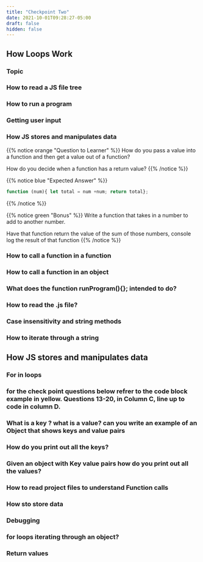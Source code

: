 ```yaml
---
title: "Checkpoint Two"
date: 2021-10-01T09:28:27-05:00
draft: false
hidden: false
---
```


## How Loops Work

### Topic
### How to read a JS file tree
### How to run a program
### Getting user input
### How JS stores and manipulates data

{{% notice orange "Question to Learner" %}}
How do you pass a value into a function and then get a value out of a function? 

How do you decide when a function has a return value?
{{% /notice %}}

{{% notice blue "Expected Answer" %}}
```JavaScript
function (num){ let total = num +num; return total};
```
{{% /notice %}}

{{% notice green "Bonus" %}}
Write a function that takes in a number to add to another number. 

Have that function return the value of the sum of those numbers, console log the result of that function
{{% /notice %}}

### How to call a function in a function 
### How to call a function in an object
### What does the function runProgram(){}; intended to do?
### How to read the .js file?
### Case insensitivity and string methods
### How to iterate through a string
## How JS stores and manipulates data 
### For in loops
### for the check point questions below refrer to the code block example in yellow. Questions 13-20, in Column C, line up to code in column D.
### What is a key ?  what is a value? can you write an example of an Object that shows keys and value pairs
### How do you print out all the keys?
### Given an object with Key value pairs how do you print out all the values?
### How to read project files to understand Function calls
### How sto store data
### Debugging 
### for loops iterating  through an object?
### Return values
